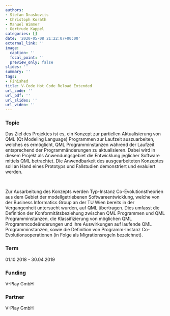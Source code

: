 ```yaml
---
authors:
- Stefan Draskovits
- Christoph Korath
- Manuel Wimmer
- Gertrude Kappel
categories: []
date: '2020-05-08 21:22:07+00:00'
external_link: ''
image:
  caption: ''
  focal_point: ''
  preview_only: false
slides: ''
summary: ''
tags:
- Finished
title: V-Code Hot Code Reload Extended
url_code: ''
url_pdf: ''
url_slides: ''
url_video: ''
---
```


### Topic

Das Ziel des Projektes ist es, ein Konzept zur partiellen Aktualisierung von QML (Qt Modeling Language) Programmen zur Laufzeit auszuarbeiten, welches es ermöglicht, QML Programminstanzen während der Laufzeit entsprechend der Programmänderungen zu aktualisieren. Dabei wird in diesem Projekt als Anwendungsgebiet die Entwicklung jeglicher Software mittels QML betrachtet. Die Anwendbarkeit des ausgearbeiteten Konzeptes soll an Hand eines Prototyps und Fallstudien demonstriert und evaluiert werden.

&nbsp;

Zur Ausarbeitung des Konzepts werden Typ-Instanz Co-Evolutionstheorien aus dem Gebiet der modellgetriebenen Softwareentwicklung, welche von der Business Informatics Group an der TU Wien bereits in der Vergangenheit untersucht wurden, auf QML übertragen. Dies umfasst die Definition der Konformitätsbeziehung zwischen QML Programmen und QML Programminstanzen, die Klassifizierung von möglichen QML Programmcodeänderungen und ihre Auswirkungen auf laufende QML Programminstanzen, sowie die Definition von Programm-Instanz Co-Evolutionsoperationen (in Folge als Migrationsregeln bezeichnet).

### Term

01.10.2018 - 30.04.2019

### Funding

V-Play GmbH

### Partner

V-Play GmbH